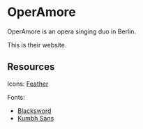 # OperAmore

OperAmore is an opera singing duo in Berlin.

This is their website.

## Resources

Icons: [Feather](https://feathericons.com)

Fonts:

- [Blacksword](https://www.dafont.com/de/blacksword.font)
- [Kumbh Sans](https://fonts.google.com/specimen/Kumbh+Sans)
